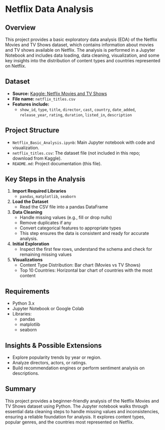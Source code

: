 # Netflix Data Analysis

## Overview

This project provides a basic exploratory data analysis (EDA) of the Netflix Movies and TV Shows dataset, which contains information about movies and TV shows available on Netflix. The analysis is performed in a Jupyter Notebook and includes data loading, data cleaning, visualization, and some key insights into the distribution of content types and countries represented on Netflix.

## Dataset

- **Source:** [Kaggle: Netflix Movies and TV Shows](https://www.kaggle.com/datasets/shivamb/netflix-shows)
- **File name:** `netflix_titles.csv`
- **Features include:**
  - `show_id`, `type`, `title`, `director`, `cast`, `country`, `date_added`, `release_year`, `rating`, `duration`, `listed_in`, `description`

## Project Structure

- `Netflix_Basic_Analysis.ipynb`: Main Jupyter notebook with code and visualization.
- `netflix_titles.csv`: The dataset file (not included in this repo; download from Kaggle).
- `README.md`: Project documentation (this file).

## Key Steps in the Analysis

1. **Import Required Libraries**
    - `pandas`, `matplotlib`, `seaborn`
2. **Load the Dataset**
    - Read the CSV file into a pandas DataFrame
3. **Data Cleaning**
    - Handle missing values (e.g., fill or drop nulls)
    - Remove duplicates if any
    - Convert categorical features to appropriate types
    - This step ensures the data is consistent and ready for accurate analysis.
4. **Initial Exploration**
    - Inspect the first few rows, understand the schema and check for remaining missing values
5. **Visualizations**
    - Content Type Distribution: Bar chart (Movies vs TV Shows)
    - Top 10 Countries: Horizontal bar chart of countries with the most content


## Requirements

- Python 3.x
- Jupyter Notebook or Google Colab
- Libraries:
  - pandas
  - matplotlib
  - seaborn


## Insights & Possible Extensions

- Explore popularity trends by year or region.
- Analyze directors, actors, or ratings.
- Build recommendation engines or perform sentiment analysis on descriptions.


## Summary

This project provides a beginner-friendly analysis of the Netflix Movies and TV Shows dataset using Python. The Jupyter notebook walks through essential data cleaning steps to handle missing values and inconsistencies, ensuring a reliable foundation for analysis. It explores content types, popular genres, and the countries most represented on Netflix.
